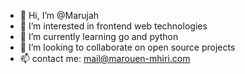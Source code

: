 - 👋 Hi, I’m @Marujah
- 👀 I’m interested in frontend web technologies
- 🌱 I’m currently learning go and python
- 💞️ I’m looking to collaborate on open source projects
- 📫 contact me: mail@marouen-mhiri.com

<!---
Marujah/Marujah is a ✨ special ✨ repository because its `README.md` (this file) appears on your GitHub profile.
You can click the Preview link to take a look at your changes.
--->
